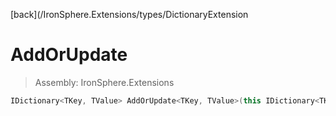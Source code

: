 ﻿

[back](/IronSphere.Extensions/types/DictionaryExtension

# AddOrUpdate

> Assembly: IronSphere.Extensions

```csharp
IDictionary<TKey, TValue> AddOrUpdate<TKey, TValue>(this IDictionary<TKey, TValue> this, TKey key, TValue value);
```



 